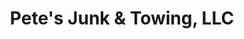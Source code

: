 ---
title: "Pete's Junk & Towing, LLC"
url: /mount-vernon/petes-junk-und-towing-llc/
shop: Autowerkstatt
---